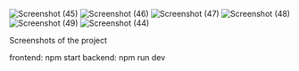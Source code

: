 ![Screenshot (45)](https://github.com/user-attachments/assets/cfdc977b-5a2a-4201-9989-3303efc96552)
![Screenshot (46)](https://github.com/user-attachments/assets/0e89d360-892a-4d02-9819-a666c29a8fda)
![Screenshot (47)](https://github.com/user-attachments/assets/bc0a4de1-09e3-4456-a4fc-184c70d2c88d)
![Screenshot (48)](https://github.com/user-attachments/assets/643e8150-a504-4121-bffc-3e12f09bb3c0)
![Screenshot (49)](https://github.com/user-attachments/assets/18f906a6-6f33-42fd-822b-c8f320d9c3f5)
![Screenshot (44)](https://github.com/user-attachments/assets/adeefdb4-d187-431b-b26e-2e6368b40b50)

Screenshots of the project

frontend: npm start
backend: npm run dev
